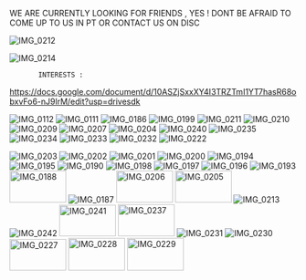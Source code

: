 WE ARE CURRENTLY LOOKING FOR FRIENDS , YES ! DONT BE AFRAID TO COME UP TO US IN PT OR CONTACT US ON DISC 

![IMG_0212](https://github.com/user-attachments/assets/face90b2-a602-48cc-a705-ba3409cd7073)

![IMG_0214](https://github.com/user-attachments/assets/ec31f9d8-b008-4ea9-974f-780588119194)

           
           INTERESTS : 
           
https://docs.google.com/document/d/10ASZjSxxXY4I3TRZTmI1YT7hasR68obxvFo6-nJ9lrM/edit?usp=drivesdk




![IMG_0112](https://github.com/user-attachments/assets/c73abbcf-4e70-465f-a1ff-1011df2163fd)
![IMG_0111](https://github.com/user-attachments/assets/b4fd9bc3-fa56-4151-946a-4da4d817655d)
![IMG_0186](https://github.com/user-attachments/assets/632553fe-c6b1-4e96-bf84-76decd71e3c6)
![IMG_0199](https://github.com/user-attachments/assets/257125c3-5e52-47e0-aef7-aab12b780a74)
![IMG_0211](https://github.com/user-attachments/assets/15469b86-158b-4958-95af-487c07e6f73c)
![IMG_0210](https://github.com/user-attachments/assets/1afcb149-6a2f-400c-a606-5ba2095e321f)
![IMG_0209](https://github.com/user-attachments/assets/e79c8e1d-bbd2-4050-84b6-8597bdb5002a)
![IMG_0207](https://github.com/user-attachments/assets/96d401be-87c8-4ce5-84ee-7a29043df37d)
![IMG_0204](https://github.com/user-attachments/assets/75fc3b82-101a-49b4-ada1-35036d26ef4d)
![IMG_0240](https://github.com/user-attachments/assets/e3981115-35b0-4fc8-a57e-64f47fa98bf8)
![IMG_0235](https://github.com/user-attachments/assets/a7e13f8f-8682-424b-a641-42751e72bf3a)
![IMG_0234](https://github.com/user-attachments/assets/3e617bd7-ac72-4191-b7b1-742641d5ffed)
![IMG_0233](https://github.com/user-attachments/assets/736ef326-fac5-4573-a460-ca522fd74b00)
![IMG_0232](https://github.com/user-attachments/assets/d49d0980-e27d-43e7-b5d5-86e53b61d000)
![IMG_0222](https://github.com/user-attachments/assets/0ecf5ae9-ad22-44b9-8954-6fed2b8ef382)

 



![IMG_0203](https://github.com/user-attachments/assets/cc8a472c-41d5-410f-8bd7-5409f1d0302b)
![IMG_0202](https://github.com/user-attachments/assets/27b25963-1b89-4d15-9a86-f606262dbb25)
![IMG_0201](https://github.com/user-attachments/assets/20bd4727-f110-49ee-9e1a-7025a238f15b)
![IMG_0200](https://github.com/user-attachments/assets/76d4c259-7083-4023-9a6d-35cef1c3519b)
![IMG_0194](https://github.com/user-attachments/assets/2f32bef9-9a75-4ce3-b77a-ec019f2f64da)
![IMG_0195](https://github.com/user-attachments/assets/42f0da1d-9f47-41a2-8192-9c475ac63375)
![IMG_0190](https://github.com/user-attachments/assets/086222af-dda8-4802-b724-8c10701b143b)
![IMG_0198](https://github.com/user-attachments/assets/ed09c069-0d65-4bf7-9f2d-609f87fe9a56)
![IMG_0197](https://github.com/user-attachments/assets/060387d6-d731-4d8c-bf57-4d00b9fa8f26)
![IMG_0196](https://github.com/user-attachments/assets/27606783-9baa-48df-9ace-ac9e6080577a)
![IMG_0193](https://github.com/user-attachments/assets/5111769e-5580-45d7-8509-de517c5b93c6)
<img width="99" height="56" alt="IMG_0188" src="https://github.com/user-attachments/assets/41a909f0-bd75-47f6-abe3-c6c2644fb993" />
![IMG_0187](https://github.com/user-attachments/assets/aa05610f-4cc4-4a30-a32b-76c20a8617c1)
<img width="99" height="56" alt="IMG_0206" src="https://github.com/user-attachments/assets/51e9fac3-3bf7-4267-8eea-fef69671744c" />
<img width="99" height="56" alt="IMG_0205" src="https://github.com/user-attachments/assets/fce02e77-646c-4220-84b7-e99b845cf436" />
![IMG_0213](https://github.com/user-attachments/assets/fce1c68d-37ca-4671-bbdc-acaebd6c4989)
![IMG_0242](https://github.com/user-attachments/assets/5d2e271d-cc96-4cec-8b6e-cc71daa152d3)
<img width="99" height="55" alt="IMG_0241" src="https://github.com/user-attachments/assets/da07a70e-4e15-46f9-a953-5f730cef8ea3" />
<img width="99" height="56" alt="IMG_0237" src="https://github.com/user-attachments/assets/b497417b-1d7f-4266-b342-bf7fe0479a6e" />
![IMG_0231](https://github.com/user-attachments/assets/b8e4eeaa-a789-4b1f-ae18-915c6635af16)
![IMG_0230](https://github.com/user-attachments/assets/3c8b0b80-0d0b-46f6-a114-c664fda07747)
<img width="99" height="55" alt="IMG_0227" src="https://github.com/user-attachments/assets/5e8f6a14-6f11-495a-a477-eee330f36bab" />
<img width="99" height="57" alt="IMG_0228" src="https://github.com/user-attachments/assets/257545c8-a3a7-4536-a892-863428711a5a" />
<img width="99" height="57" alt="IMG_0229" src="https://github.com/user-attachments/assets/b58b60b7-9cd9-41dd-9aa3-6b4ec91c5cfa" />
